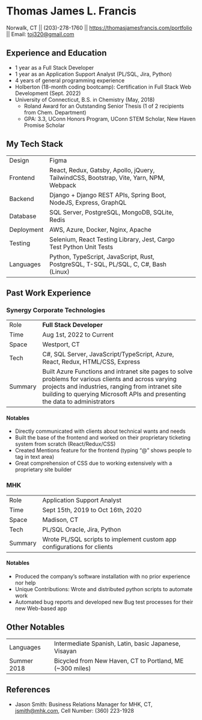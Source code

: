 # Thomas James L. Francis

Norwalk, CT || (203)-278-1760 || https://thomasjamesfrancis.com/portfolio || Email: toj320@gmail.com

## Experience and Education

- 1 year as a Full Stack Developer
- 1 year as an Application Support Analyst (PL/SQL, Jira, Python)
- 4 years of general programming experience
- Holberton (18-month coding bootcamp): Certification in Full Stack Web Development (Sept. 2022)
- University of Connecticut, B.S. in Chemistry (May, 2018)
  - Roland Award for an Outstanding Senior Thesis (1 of 2 recipients from Chem. Department)
  - GPA: 3.3, UConn Honors Program, UConn STEM Scholar, New Haven Promise Scholar

## My Tech Stack

|            |                                                                                        |     |
| ---------- | -------------------------------------------------------------------------------------- | --- |
| Design     | Figma                                                                                  |
| Frontend   | React, Redux, Gatsby, Apollo, jQuery, TailwindCSS, Bootstrap, Vite, Yarn, NPM, Webpack |
| Backend    | Django + Django REST APIs, Spring Boot, NodeJS, Express, GraphQL                       |
| Database   | SQL Server, PostgreSQL, MongoDB, SQLite, Redis                                         |
| Deployment | AWS, Azure, Docker, Nginx, Apache                                                      |
| Testing    | Selenium, React Testing Library, Jest, Cargo Test Python Unit Tests                    |
| Languages  | Python, TypeScript, JavaScript, Rust, PostgreSQL, T-SQL, PL/SQL, C, C#, Bash (Linux)   |

## Past Work Experience

### Synergy Corporate Technologies

|         |                                                                                                                                                                                                                                          |
| ------- | ---------------------------------------------------------------------------------------------------------------------------------------------------------------------------------------------------------------------------------------- |
| Role    | <b>Full Stack Developer</b>                                                                                                                                                                                                              |
| Time    | Aug 1st, 2022 to Current                                                                                                                                                                                                                 |
| Space   | Westport, CT                                                                                                                                                                                                                             |
| Tech    | C#, SQL Server, JavaScript/TypeScript, Azure, React, Redux, HTML/CSS, Express                                                                                                                                                            |
| Summary | Built Azure Functions and intranet site pages to solve problems for various clients and across varying projects and industries, ranging from intranet site building to querying Microsoft APIs and presenting the data to administrators |

#### Notables

- Directly communicated with clients about technical wants and needs
- Built the base of the frontend and worked on their proprietary ticketing system from scratch (React/Redux/CSS)
- Created Mentions feature for the frontend (typing “@” shows people to tag in text area)
- Great comprehension of CSS due to working extensively with a proprietary site builder

### MHK

|         |                                                                         |
| ------- | ----------------------------------------------------------------------- |
| Role    | Application Support Analyst                                             |
| Time    | Sept 15th, 2019 to Oct 16th, 2020                                       |
| Space   | Madison, CT                                                             |
| Tech    | PL/SQL Oracle, Jira, Python                                             |
| Summary | Wrote PL/SQL scripts to implement custom app configurations for clients |

#### Notables

- Produced the company’s software installation with no prior experience nor help
- Unique Contributions: Wrote and distributed python scripts to automate work
- Automated bug reports and developed new Bug test processes for their new Web-based app

## Other Notables

|             |                                                          |
| ----------- | -------------------------------------------------------- |
| Languages   | Intermediate Spanish, Latin, basic Japanese, Visayan     |
| Summer 2018 | Bicycled from New Haven, CT to Portland, ME (~300 miles) |

## References

- Jason Smith: Business Relations Manager for MHK, CT, jsmith@mhk.com, Cell Number: (360) 223-1928
